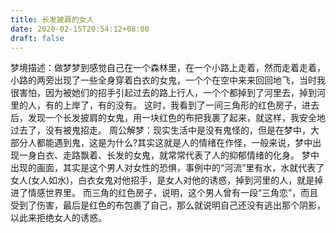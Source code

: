 ```yaml
---
title: 长发披肩的女人
date: 2020-02-15T20:54:12+08:00
draft: false
---
```


梦境描述：做梦梦到感觉自己在一个森林里，在一个小路上走着，然而走着走着，小路的两旁出现了一些全身穿着白衣的女鬼，一个个在空中来来回回地飞，当时我很害怕，因为被她们的招手引起过去的路上行人，一个个都掉到了河里去，掉到河里的人，有的上岸了，有的没有。
这时，我看到了一间三角形的红色房子，进去后，发现一个长发披肩的女鬼，用一块红色的布把我裹了起来，就这样，我安全地过去了，没有被鬼招走。
周公解梦：现实生活中是没有鬼怪的，但是在梦中，大部分人都能遇到鬼，这是为什么?其实这就是人的情绪在作怪，一般来说，梦中出现一身白衣、走路飘着、长发的女鬼，就常常代表了人的抑郁情绪的化身。
梦中出现的画面，其实是这个男人对女性的恐惧，事例中的“河流”里有水，水就代表了女人(女人如水)，白衣女鬼对他招手，是女人对他的诱惑，掉到河里的人，就是掉进了情感世界里。
而三角的红色房子，说明，这个男人曾有一段“三角恋”，而且受到了伤害，最后是红色的布包裹了自己，那么就说明自己还没有逃出那个阴影，以此来拒绝女人的诱惑。

